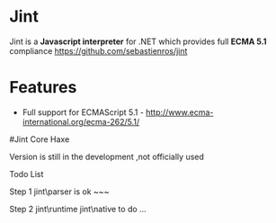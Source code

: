 

# Jint

Jint is a __Javascript interpreter__ for .NET which provides full __ECMA 5.1__ compliance 
https://github.com/sebastienros/jint

# Features

- Full support for ECMAScript 5.1 - http://www.ecma-international.org/ecma-262/5.1/


 
#Jint Core Haxe 

Version is still in the development  ,not officially used 



Todo List 

Step 1  jint\parser   is ok ~~~

Step 2  jint\runtime   jint\native  to do ...
